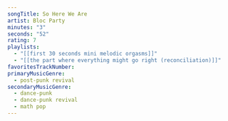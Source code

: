 ```yaml
---
songTitle: So Here We Are
artist: Bloc Party
minutes: "3"
seconds: "52"
rating: 7
playlists:
  - "[[first 30 seconds mini melodic orgasms]]"
  - "[[the part where everything might go right (reconciliation)]]"
favoritesTrackNumber:
primaryMusicGenre:
  - post-punk revival
secondaryMusicGenre:
  - dance-punk
  - dance-punk revival
  - math pop
---
```

